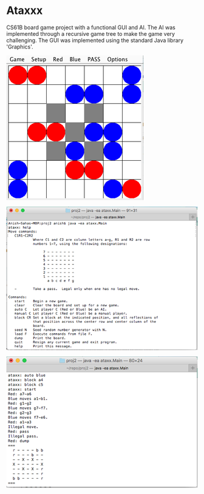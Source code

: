 # Ataxxx
CS61B board game project with a functional GUI and AI. 
The AI was implemented through a recursive game tree to make 
the game very challenging. The GUI was implemented using 
the standard Java library 'Graphics'.

![Alt text](sampleAtaxxx.png)

![Alt text](sampleAtaxxxHelp.png)

![Alt text](sampleAtaxxxAI.png)
